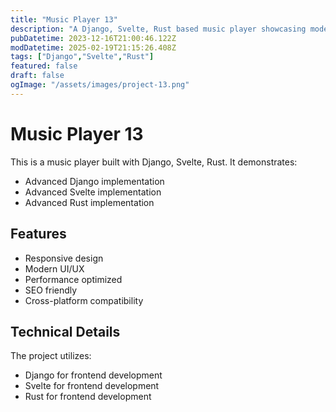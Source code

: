 ```yaml
---
title: "Music Player 13"
description: "A Django, Svelte, Rust based music player showcasing modern web development practices"
pubDatetime: 2023-12-16T21:00:46.122Z
modDatetime: 2025-02-19T21:15:26.408Z
tags: ["Django","Svelte","Rust"]
featured: false
draft: false
ogImage: "/assets/images/project-13.png"
---
```


# Music Player 13

This is a music player built with Django, Svelte, Rust. It demonstrates:

- Advanced Django implementation
- Advanced Svelte implementation
- Advanced Rust implementation

## Features

- Responsive design
- Modern UI/UX
- Performance optimized
- SEO friendly
- Cross-platform compatibility

## Technical Details

The project utilizes:

- Django for frontend development
- Svelte for frontend development
- Rust for frontend development
